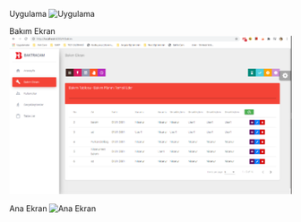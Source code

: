 Uygulama
![Uygulama](https://github.com/NisanurBulut/BakTraCam/blob/master/BakTraCam.ClientApp/src/assets/img/anaEkran.gif)

Bakım Ekran
![Ana Ekran](https://github.com/NisanurBulut/BakTraCam/blob/master/BakTraCam.ClientApp/src/assets/img/anaEkran.png)

Ana Ekran
![Ana Ekran](https://github.com/NisanurBulut/BakTraCam/blob/master/BakTraCam.ClientApp/src/assets/img/HomeEkran.PNG)
